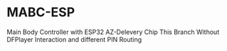 # MABC-ESP
Main Body Controller with ESP32 AZ-Delevery Chip
This Branch Without DFPlayer Interaction and different PIN Routing

